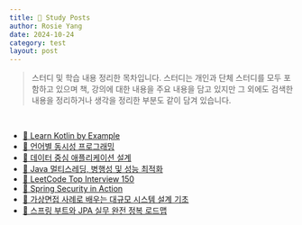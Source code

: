 ```yaml
---
title: 📖 Study Posts
author: Rosie Yang
date: 2024-10-24
category: test
layout: post
---
```


> 스터디 및 학습 내용 정리한 목차입니다. 
> 스터디는 개인과 단체 스터디를 모두 포함하고 있으며 책, 강의에 대한 내용을 주요 내용을 담고 있지만 
> 그 외에도 검색한 내용을 정리하거나 생각을 정리한 부분도 같이 담겨 있습니다.

<br>

- [📖 Learn Kotlin by Example]({{site.baseurl}}/study/2024/10/25/Kotlin_example.html)
- [📖 언어별 동시성 프로그래밍]({{site.baseurl}}/cs/2023/04/13/CS.html#언어별-동시성-프로그래밍)
- [📖 데이터 중심 애플리케이션 설계]({{site.baseurl}}/study/2024/05/06/DDIA.html)
- [📖 Java 멀티스레딩, 병행성 및 성능 최적화]({{site.baseurl}}/study/2024/01/30/Java_multithread.html)
- [📖 LeetCode Top Interview 150]({{site.baseurl}}/study/2023/08/25/Leetcode.html)
- [📖 Spring Security in Action]({{site.baseurl}}/study/2023/04/14/Spring_security_in_action.html)
- [📖 가상면접 사례로 배우는 대규모 시스템 설계 기초]({{site.baseurl}}/study/2023/04/13/CS_large_scale_system_design.html)
- [📖 스프링 부트와 JPA 실무 완전 정복 로드맵]({{site.baseurl}}/study/2023/04/15/JPA_inflearn_roadmap.html)

<div style="padding:3px; margin:200px 0;"></div>   
